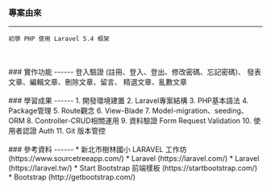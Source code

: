 ### 專案由來
------
	初學 PHP 使用 Laravel 5.4 框架  
</br>
</br>
### 實作功能
------
	登入驗證 (註冊、登入、登出、修改密碼、忘記密碼)、   
	發表文章、編輯文章、刪除文章、留言、   
	精選文章、亂數文章   
</br>
</br>
### 學習成果  
------	
	1. 開發環境建置  
	2. Laravel專案結構 
	3. PHP基本語法 
	4. Package管理 
	5. Route觀念 
	6. View-Blade
	7. Model-migration、seeding、ORM 
	8. Controller-CRUD相關運用 
	9. 資料驗證 Form Request Validation 
	10. 使用者認證 Auth 
	11. Git 版本管控 
</br>
</br>
### 參考資料  
------
	* 新北市樹林國小 LARAVEL 工作坊 (https://www.sourcetreeapp.com/) 
	* Laravel (https://laravel.com/)
	* Laravel (https://laravel.tw/) 
	* Start Bootstrap 前端樣板 (https://startbootstrap.com/) 
	* Bootstrap (http://getbootstrap.com/)
</br>
